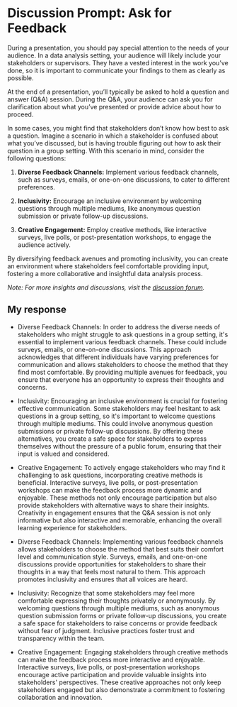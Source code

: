 # Discussion Prompt: Ask for Feedback

During a presentation, you should pay special attention to the needs of your audience. In a data analysis setting, your audience will likely include your stakeholders or supervisors. They have a vested interest in the work you’ve done, so it is important to communicate your findings to them as clearly as possible.

At the end of a presentation, you’ll typically be asked to hold a question and answer (Q&A) session. During the Q&A, your audience can ask you for clarification about what you’ve presented or provide advice about how to proceed.

In some cases, you might find that stakeholders don’t know how best to ask a question. Imagine a scenario in which a stakeholder is confused about what you’ve discussed, but is having trouble figuring out how to ask their question in a group setting. With this scenario in mind, consider the following questions:

1. **Diverse Feedback Channels:** Implement various feedback channels, such as surveys, emails, or one-on-one discussions, to cater to different preferences.

2. **Inclusivity:** Encourage an inclusive environment by welcoming questions through multiple mediums, like anonymous question submission or private follow-up discussions.

3. **Creative Engagement:** Employ creative methods, like interactive surveys, live polls, or post-presentation workshops, to engage the audience actively.

By diversifying feedback avenues and promoting inclusivity, you can create an environment where stakeholders feel comfortable providing input, fostering a more collaborative and insightful data analysis process.

*Note: For more insights and discussions, visit the [discussion forum](#).*

## My response

- Diverse Feedback Channels: In order to address the diverse needs of stakeholders who might struggle to ask questions in a group setting, it's essential to implement various feedback channels. These could include surveys, emails, or one-on-one discussions. This approach acknowledges that different individuals have varying preferences for communication and allows stakeholders to choose the method that they find most comfortable. By providing multiple avenues for feedback, you ensure that everyone has an opportunity to express their thoughts and concerns.

- Inclusivity: Encouraging an inclusive environment is crucial for fostering effective communication. Some stakeholders may feel hesitant to ask questions in a group setting, so it's important to welcome questions through multiple mediums. This could involve anonymous question submissions or private follow-up discussions. By offering these alternatives, you create a safe space for stakeholders to express themselves without the pressure of a public forum, ensuring that their input is valued and considered.

- Creative Engagement: To actively engage stakeholders who may find it challenging to ask questions, incorporating creative methods is beneficial. Interactive surveys, live polls, or post-presentation workshops can make the feedback process more dynamic and enjoyable. These methods not only encourage participation but also provide stakeholders with alternative ways to share their insights. Creativity in engagement ensures that the Q&A session is not only informative but also interactive and memorable, enhancing the overall learning experience for stakeholders.

- Diverse Feedback Channels: Implementing various feedback channels allows stakeholders to choose the method that best suits their comfort level and communication style. Surveys, emails, and one-on-one discussions provide opportunities for stakeholders to share their thoughts in a way that feels most natural to them. This approach promotes inclusivity and ensures that all voices are heard.

- Inclusivity: Recognize that some stakeholders may feel more comfortable expressing their thoughts privately or anonymously. By welcoming questions through multiple mediums, such as anonymous question submission forms or private follow-up discussions, you create a safe space for stakeholders to raise concerns or provide feedback without fear of judgment. Inclusive practices foster trust and transparency within the team.

- Creative Engagement: Engaging stakeholders through creative methods can make the feedback process more interactive and enjoyable. Interactive surveys, live polls, or post-presentation workshops encourage active participation and provide valuable insights into stakeholders' perspectives. These creative approaches not only keep stakeholders engaged but also demonstrate a commitment to fostering collaboration and innovation.
